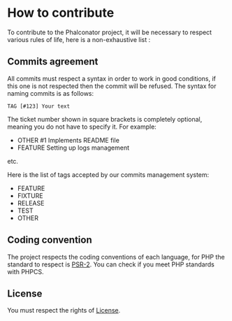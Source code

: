 # How to contribute

To contribute to the Phalconator project, it will be necessary to respect various rules of life, here is a non-exhaustive list :

## Commits agreement

All commits must respect a syntax in order to work in good conditions, if this one is not respected then the commit will be refused. The syntax for naming commits is as follows:

`TAG [#123] Your text`

The ticket number shown in square brackets is completely optional, meaning you do not have to specify it. For example:
- OTHER #1 Implements README file
- FEATURE Setting up logs management

etc.

Here is the list of tags accepted by our commits management system:
- FEATURE
- FIXTURE
- RELEASE
- TEST
- OTHER

## Coding convention

The project respects the coding conventions of each language, for PHP the standard to respect is [PSR-2](http://www.php-fig.org/psr/psr-2/). You can check if you meet PHP standards with PHPCS.

## License
You must respect the rights of [License](./LICENSE).

